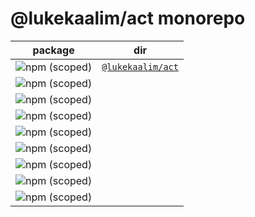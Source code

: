# @lukekaalim/act monorepo

|package|dir|
|-|-|
|![npm (scoped)](https://img.shields.io/npm/v/@lukekaalim/act?label=%40lukekaalim%2Fact)| [`@lukekaalim/act`](./library) |
| ![npm (scoped)](https://img.shields.io/npm/v/@lukekaalim/act-web?label=%40lukekaalim%2Fact-web) |
| ![npm (scoped)](https://img.shields.io/npm/v/@lukekaalim/act-three?label=%40lukekaalim%2Fact-three) |
| ![npm (scoped)](https://img.shields.io/npm/v/@lukekaalim/act-reconciler?label=%40lukekaalim%2Fact-reconciler) |
| ![npm (scoped)](https://img.shields.io/npm/v/@lukekaalim/act-renderer-core?label=%40lukekaalim%2Fact-renderer-core) |
| ![npm (scoped)](https://img.shields.io/npm/v/@lukekaalim/act-curve?label=%40lukekaalim%2Fact-curve) |
| ![npm (scoped)](https://img.shields.io/npm/v/@lukekaalim/act-markdown?label=%40lukekaalim%2Fact-markdown) |
| ![npm (scoped)](https://img.shields.io/npm/v/@lukekaalim/act-rehersal?label=%40lukekaalim%2Fact-rehersal) |
| ![npm (scoped)](https://img.shields.io/npm/v/@lukekaalim/act-navigation?label=%40lukekaalim%2Fact-navigation) |
